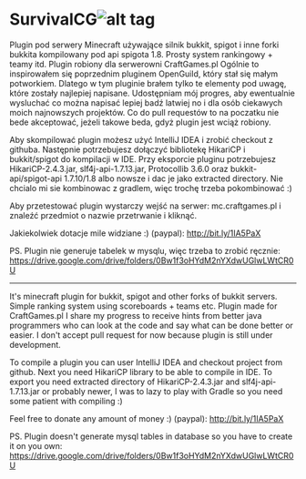 # SurvivalCG![alt tag](https://travis-ci.org/grzegorz2047/SurvivalCG.svg?branch=master)

Plugin pod serwery Minecraft używające silnik bukkit, spigot i inne forki bukkita kompilowany pod api spigota 1.8.
Prosty system rankingowy + teamy itd. Plugin robiony dla serwerowni CraftGames.pl
Ogólnie to inspirowałem się poprzednim pluginem OpenGuild, który stał się małym potworkiem.
Dlatego w tym pluginie brałem tylko te elementy pod uwagę, które zostały najlepiej napisane.
Udostępniam mój progres, aby ewentualnie wysluchać co można napisać lepiej badź latwiej no i dla osób ciekawych moich najnowszych projektów.
Co do pull requestów to na poczatku nie bede akceptować, jeżeli takowe beda, gdyż plugin jest wciąż robiony.

Aby skompilować plugin możesz użyć IntelliJ IDEA i zrobić checkout z githuba.
Następnie potrzebujesz dołączyć bibliotekę HikariCP i bukkit/spigot do kompilacji w IDE.
Przy eksporcie pluginu potrzebujesz HikariCP-2.4.3.jar, slf4j-api-1.7.13.jar, Protocollib 3.6.0 oraz bukkit-api/spigot-api 1.7.10/1.8 albo nowsze i dac je jako extracted directory.
Nie chcialo mi sie kombinowac z gradlem, więc trochę trzeba pokombinować :)

Aby przetestować plugin wystarczy wejść na serwer: mc.craftgames.pl i znaleźć przedmiot o nazwie przetrwanie i kliknąć.

Jakiekolwiek dotacje mile widziane :) (paypal): http://bit.ly/1IA5PaX

PS. Plugin nie generuje tabelek w mysqlu, więc trzeba to zrobić ręcznie: https://drive.google.com/drive/folders/0Bw1f3oHYdM2nYXdwUGlwLWtCR0U

--------------------------------------------------------------------------------
It's minecraft plugin for bukkit, spigot and other forks of bukkit servers.
Simple ranking system using scoreboards + teams etc. Plugin made for CraftGames.pl
I share my progress to receive hints from better java programmers who can look at the code and say what can be done better or easier.
I don't accept pull request for now because plugin is still under development.

To compile a plugin you can user IntelliJ IDEA and checkout project from github.
Next you need HikariCP library to be able to compile in IDE.
To export you need extracted directory of HikariCP-2.4.3.jar and slf4j-api-1.7.13.jar or probably newer,
I was to lazy to play with Gradle so you need some patient with compiling :)

Feel free to donate any amount of money :) (paypal): http://bit.ly/1IA5PaX

PS. Plugin doesn't generate mysql tables in database so you have to create it on you own: https://drive.google.com/drive/folders/0Bw1f3oHYdM2nYXdwUGlwLWtCR0U
